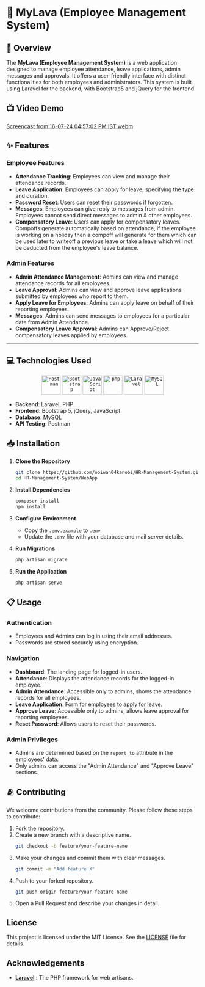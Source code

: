 # 💼 MyLava (Employee Management System)
 
## 📜 Overview

The **MyLava (Employee Management System)** is a web application designed to manage employee attendance, leave applications, admin messages and approvals. It offers a user-friendly interface with distinct functionalities for both employees and administrators. This system is built using Laravel for the backend, with Bootstrap5 and jQuery for the frontend.


## 📺 Video Demo
[Screencast from 16-07-24 04:57:02 PM IST.webm](https://github.com/user-attachments/assets/01a7ff56-65b3-4fe1-90cd-71d3c43c813a)

## ✨ Features

### Employee Features

- **Attendance Tracking**: Employees can view and manage their attendance records.
- **Leave Application**: Employees can apply for leave, specifying the type and duration.
- **Password Reset**: Users can reset their passwords if forgotten.
- **Messages**: Employees can give reply to messages from admin. Employees cannot send direct messages to admin & other employees.
- **Compensatory Leave**: Users can apply for compensatory leaves. Compoffs generate automatically based on attendance, if the employee is working on a holiday then a compoff will generate for them which can be used later to writeoff a previous leave or take a leave which will not be deducted from the employee's leave balance.

### Admin Features

- **Admin Attendance Management**: Admins can view and manage attendance records for all employees.
- **Leave Approval**: Admins can view and approve leave applications submitted by employees who report to them.
- **Apply Leave for Employees**: Admins can apply leave on behalf of their reporting employees.
- **Messages**: Admins can send messages to employees for a particular date from Admin Attendance.
- **Compensatory Leave Approval**: Admins can Approve/Reject compensatory leaves applied by employees.
---

## 💻 Technologies Used 
<div align="center">
	<code><img width="50" src="https://user-images.githubusercontent.com/25181517/192109061-e138ca71-337c-4019-8d42-4792fdaa7128.png" alt="Postman" title="Postman"/></code>
	<code><img width="50" src="https://user-images.githubusercontent.com/25181517/183898054-b3d693d4-dafb-4808-a509-bab54cf5de34.png" alt="Bootstrap" title="Bootstrap"/></code>
	<code><img width="50" src="https://user-images.githubusercontent.com/25181517/117447155-6a868a00-af3d-11eb-9cfe-245df15c9f3f.png" alt="JavaScript" title="JavaScript"/></code>
	<code><img width="50" src="https://user-images.githubusercontent.com/25181517/183570228-6a040b9f-3ddf-47a2-a201-743121dac664.png" alt="php" title="php"/></code>
	<code><img width="50" src="https://github.com/marwin1991/profile-technology-icons/assets/25181517/afcf1c98-544e-41fb-bf44-edba5e62809a" alt="Laravel" title="Laravel"/></code>
	<code><img width="50" src="https://user-images.githubusercontent.com/25181517/183896128-ec99105a-ec1a-4d85-b08b-1aa1620b2046.png" alt="MySQL" title="MySQL"/></code>
</div>

- **Backend**: Laravel, PHP
- **Frontend**: Bootstrap 5, jQuery, JavaScript
- **Database**: MySQL
- **API Testing**: Postman

## 📥 Installation

1. **Clone the Repository**
   ```sh
   git clone https://github.com/obiwan04kanobi/HR-Management-System.git
   cd HR-Management-System/WebApp
   ```

2. **Install Dependencies**
   ```sh
   composer install
   npm install
   ```

3. **Configure Environment**
   - Copy the `.env.example` to `.env`
   - Update the `.env` file with your database and mail server details.

4. **Run Migrations**
   ```sh
   php artisan migrate
   ```

5. **Run the Application**
   ```sh
   php artisan serve
   ```

## 📋 Usage

### Authentication

- Employees and Admins can log in using their email addresses.
- Passwords are stored securely using encryption.

### Navigation

- **Dashboard**: The landing page for logged-in users.
- **Attendance**: Displays the attendance records for the logged-in employee.
- **Admin Attendance**: Accessible only to admins, shows the attendance records for all employees.
- **Leave Application**: Form for employees to apply for leave.
- **Approve Leave**: Accessible only to admins, allows leave approval for reporting employees.
- **Reset Password**: Allows users to reset their passwords.

### Admin Privileges

- Admins are determined based on the `report_to` attribute in the employees' data.
- Only admins can access the "Admin Attendance" and "Approve Leave" sections.

## 🫂 Contributing

We welcome contributions from the community. Please follow these steps to contribute:

1. Fork the repository.
2. Create a new branch with a descriptive name.
   ```sh
   git checkout -b feature/your-feature-name
   ```
3. Make your changes and commit them with clear messages.
   ```sh
   git commit -m "Add feature X"
   ```
4. Push to your forked repository.
   ```sh
   git push origin feature/your-feature-name
   ```
5. Open a Pull Request and describe your changes in detail.

## License

This project is licensed under the MIT License. See the [LICENSE](LICENSE) file for details.

## Acknowledgements

- **[Laravel](https://laravel.com/)** : The PHP framework for web artisans. 
